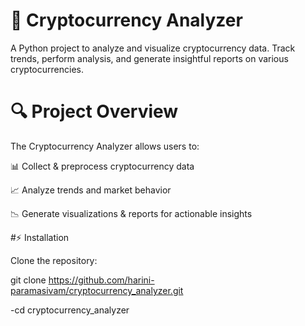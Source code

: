 # 🚀 Cryptocurrency Analyzer

A Python project to analyze and visualize cryptocurrency data. Track trends, perform analysis, and generate insightful reports on various cryptocurrencies.

# 🔍 Project Overview

The Cryptocurrency Analyzer allows users to:

📊 Collect & preprocess cryptocurrency data

📈 Analyze trends and market behavior

📉 Generate visualizations & reports for actionable insights


#⚡ Installation

Clone the repository:

git clone https://github.com/harini-paramasivam/cryptocurrency_analyzer.git

-cd cryptocurrency_analyzer



